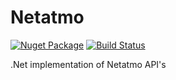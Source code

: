 # Netatmo

[![Nuget Package](https://img.shields.io/nuget/v/Netatmo.svg)](https://www.nuget.org/packages/Netatmo) [![Build Status](https://dev.azure.com/riges/Netatmo/_apis/build/status/Netatmo%20CI)](https://dev.azure.com/riges/Netatmo/_build/latest?definitionId=3)

.Net implementation of Netatmo API's
